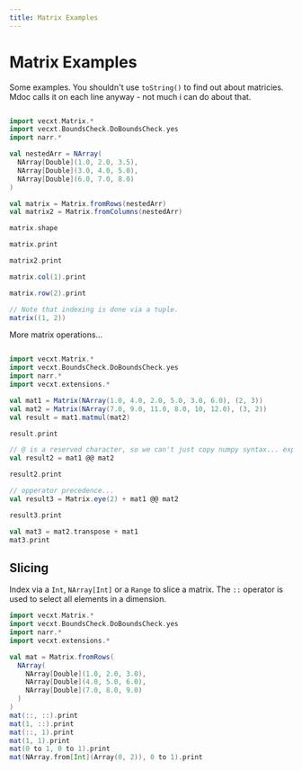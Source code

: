 ```yaml
---
title: Matrix Examples
---
```

# Matrix Examples

Some examples. You shouldn't use `toString()` to find out about matricies. Mdoc calls it on each line anyway - not much i can do about that.

```scala mdoc:to-string

import vecxt.Matrix.*
import vecxt.BoundsCheck.DoBoundsCheck.yes
import narr.*

val nestedArr = NArray(
  NArray[Double](1.0, 2.0, 3.5),
  NArray[Double](3.0, 4.0, 5.0),
  NArray[Double](6.0, 7.0, 8.0)
)

val matrix = Matrix.fromRows(nestedArr)
val matrix2 = Matrix.fromColumns(nestedArr)

matrix.shape

matrix.print

matrix2.print

matrix.col(1).print

matrix.row(2).print

// Note that indexing is done via a tuple.
matrix((1, 2))

```
More matrix operations...

```scala mdoc:to-string

import vecxt.Matrix.*
import vecxt.BoundsCheck.DoBoundsCheck.yes
import narr.*
import vecxt.extensions.*

val mat1 = Matrix(NArray(1.0, 4.0, 2.0, 5.0, 3.0, 6.0), (2, 3))
val mat2 = Matrix(NArray(7.0, 9.0, 11.0, 8.0, 10, 12.0), (3, 2))
val result = mat1.matmul(mat2)

result.print

// @ is a reserved character, so we can't just copy numpy syntax... experimental
val result2 = mat1 @@ mat2

result2.print

// opperator precedence...
val result3 = Matrix.eye(2) + mat1 @@ mat2

result3.print

val mat3 = mat2.transpose + mat1
mat3.print

```

## Slicing

Index via a `Int`, `NArray[Int]` or a `Range` to slice a matrix. The `::` operator is used to select all elements in a dimension.

```scala mdoc:to-string
import vecxt.Matrix.*
import vecxt.BoundsCheck.DoBoundsCheck.yes
import narr.*
import vecxt.extensions.*

val mat = Matrix.fromRows(
  NArray(
    NArray[Double](1.0, 2.0, 3.0),
    NArray[Double](4.0, 5.0, 6.0),
    NArray[Double](7.0, 8.0, 9.0)
  )
)
mat(::, ::).print
mat(1, ::).print
mat(::, 1).print
mat(1, 1).print
mat(0 to 1, 0 to 1).print
mat(NArray.from[Int](Array(0, 2)), 0 to 1).print


```